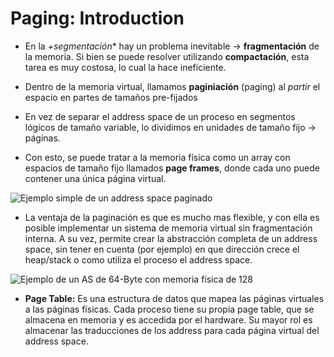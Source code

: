 # Paging: Introduction

- En la *+segmentación** hay un problema inevitable $\rightarrow$ **fragmentación** de la memoria. Si bien se puede resolver utilizando **compactación**, esta tarea es muy costosa, lo cual la hace ineficiente.

- Dentro de la memoria virtual, llamamos **paginiación** (paging) al *partir* el espacio en partes de tamaños pre-fijados 

- En vez de separar el address space de un proceso en segmentos lógicos de tamaño variable, lo dividimos en unidades de tamaño fijo $\rightarrow$ páginas.

- Con esto, se puede tratar a la memoria física como un array con espacios de tamaño fijo llamados **page frames**, donde cada uno puede contener una única página virtual.

![Ejemplo simple de un address space paginado]("img/paginado_simple_arp_18.png")

- La ventaja de la paginación es que es mucho mas flexible, y con ella es posible implementar un sistema de memoria virtual sin fragmentación interna. A su vez, permite crear la abstracción completa de un address space, sin tener en cuenta (por ejemplo) en que dirección crece el heap/stack o como utiliza el proceso el address space.

![Ejemplo de un AS de 64-Byte con memoria física de 128]("img/ejemplo_paginado_2_arp_18.png")

- **Page Table:** Es una estructura de datos que mapea las páginas virtuales a las páginas físicas. Cada proceso tiene su propia page table, que se almacena en memoria y es accedida por el hardware. Su mayor rol es almacenar las traducciones de los address para cada página virtual del address space.
